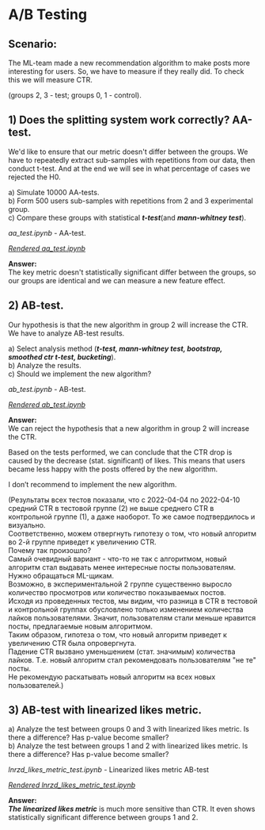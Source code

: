 # A/B Testing

## Scenario:
The ML-team made a new recommendation algorithm to make posts more interesting for users. So, we have to measure if they really did. To check this we will measure CTR.

(groups 2, 3 - test; groups 0, 1 - control).



## 1) Does the splitting system work correctly? AA-test.

We'd like to ensure that our metric doesn't differ between the groups. 
We have to repeatedly extract sub-samples with repetitions from our data, then conduct t-test. And at the end we will see in what percentage of cases we rejected the H0.

a) Simulate 10000 AA-tests.  
b) Form 500 users sub-samples with repetitions from 2 and 3 experimental group.  
c) Compare these groups with statistical ***t-test***(and ***mann-whitney test***).

*aa_test.ipynb* - AA-test.

*[Rendered aa_test.ipynb](https://nbviewer.org/github/EvgDubrovin/Data_Analyst_Simulator/blob/main/5_AB_tests/aa_test.ipynb)*

**Answer:**  
The key metric doesn't statistically significant differ between the groups, so our groups are identical and we can measure a new feature effect.


## 2) AB-test.

Our hypothesis is that the new algorithm in group 2 will increase the CTR.
We have to analyze AB-test results.

a) Select analysis method (***t-test, mann-whitney test, bootstrap, smoothed ctr t-test, bucketing***).  
b) Analyze the results.  
c) Should we implement the new algorithm?

*ab_test.ipynb* - AB-test.

*[Rendered ab_test.ipynb](https://nbviewer.org/github/EvgDubrovin/Data_Analyst_Simulator/blob/main/5_AB_tests/ab_test.ipynb)*

**Answer:**  
We can reject the hypothesis that a new algorithm in group 2 will increase the CTR.

Based on the tests performed, we can conclude that the CTR drop is caused by the decrease (stat. significant) of likes. This means that users became less happy with the posts offered by the new algorithm.

I don’t recommend to implement the new algorithm.


(Результаты всех тестов показали, что с 2022-04-04 по 2022-04-10 средний CTR в тестовой группе (2) не выше среднего CTR в контрольной группе (1), а даже наоборот. То же самое подтвердилось и визуально.  
Соответственно, можем отвергнуть гипотезу о том, что новый алгоритм во 2-й группе приведет к увеличению CTR.  
Почему так произошло?  
Самый очевидный вариант - что-то не так с алгоритмом, новый алгоритм стал выдавать менее интересные посты пользователям. Нужно обращаться ML-щикам.  
Возможно, в экспериментальной 2 группе существенно выросло количество просмотров или количество показываемых постов.  
Исходя из проведенных тестов, мы видим, что разница в CTR в тестовой и контрольной группах обусловлено только изменением количества лайков пользователями. Значит, пользователям стали меньше нравится посты, предлагаемые новым алгоритмом.  
Таким образом, гипотеза о том, что новый алгоритм приведет к увеличению CTR была опровергнута.  
Падение CTR вызвано уменьшением (стат. значимым) количества лайков. Т.е. новый алгоритм стал рекомендовать пользователям "не те" посты.  
Не рекомендую раскатывать новый алгоритм на всех новых пользователей.)


## 3) AB-test with linearized likes metric.

a) Analyze the test between groups 0 and 3 with linearized likes metric. Is there a difference? Has p-value become smaller?  
b) Analyze the test between groups 1 and 2 with linearized likes metric. Is there a difference? Has p-value become smaller?

*lnrzd_likes_metric_test.ipynb* - Linearized likes metric AB-test

*[Rendered lnrzd_likes_metric_test.ipynb](https://nbviewer.org/github/EvgDubrovin/Data_Analyst_Simulator/blob/main/5_AB_tests/lnrzd_likes_metric_test.ipynb)*

**Answer:**  
***The linearized likes metric*** is much more sensitive than CTR. It even shows statistically significant difference between groups 1 and 2.
